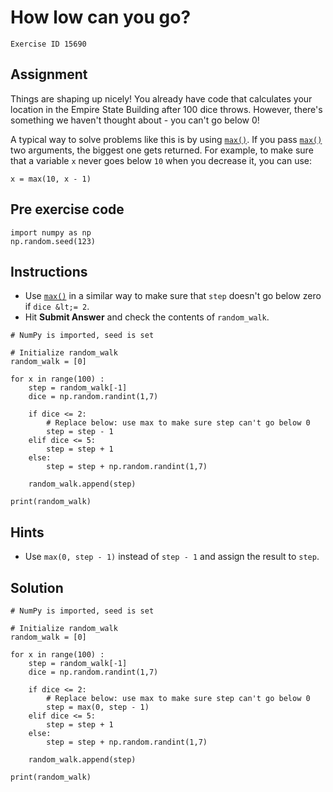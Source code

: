 
#  How low can you go?

```
Exercise ID 15690
```

##  Assignment 

Things are shaping up nicely! You already have code that calculates your location in the Empire State Building after 100 dice throws. However, there's something we haven't thought about - you can't go below 0!

A typical way to solve problems like this is by using [`max()`](https://docs.python.org/3/library/functions.html#max). If you pass [`max()`](https://docs.python.org/3/library/functions.html#max) two arguments, the biggest one gets returned. For example, to make sure that a variable `x` never goes below `10` when you decrease it, you can use:

```
x = max(10, x - 1)

```

##  Pre exercise code 

```
import numpy as np
np.random.seed(123)
```



##  Instructions 

- Use [`max()`](https://docs.python.org/3/library/functions.html#max) in a similar way to make sure that `step` doesn't go below zero if `dice &lt;= 2`.
- Hit **Submit Answer** and check the contents of `random_walk`.



```
# NumPy is imported, seed is set

# Initialize random_walk
random_walk = [0]

for x in range(100) :
    step = random_walk[-1]
    dice = np.random.randint(1,7)

    if dice <= 2:
        # Replace below: use max to make sure step can't go below 0
        step = step - 1
    elif dice <= 5:
        step = step + 1
    else:
        step = step + np.random.randint(1,7)

    random_walk.append(step)

print(random_walk)
```

##  Hints 

- Use `max(0, step - 1)` instead of `step - 1` and assign the result to `step`.



##  Solution 

```
# NumPy is imported, seed is set

# Initialize random_walk
random_walk = [0]

for x in range(100) :
    step = random_walk[-1]
    dice = np.random.randint(1,7)

    if dice <= 2:
        # Replace below: use max to make sure step can't go below 0
        step = max(0, step - 1)
    elif dice <= 5:
        step = step + 1
    else:
        step = step + np.random.randint(1,7)

    random_walk.append(step)

print(random_walk)
```


